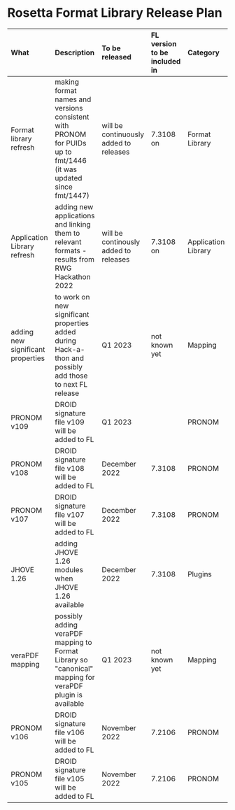 # Rosetta Format Library Release Plan
| What        | Description           | To be released  | FL version to be included in | Category | Responsible | Status
| :------------- |:-------------| :-----| :-----| :-----| :-----| :-----|
| Format library refresh  | making format names and versions consistent with PRONOM for PUIDs up to fmt/1446 (it was updated since fmt/1447) | will be continuously added to releases | 7.3108 on | Format Library | ANZ | first set of applications added to 7.3108
| Application Library refresh | adding new applications and linking them to relevant formats - results from RWG Hackathon 2022 | will be continously added to releases | 7.3108 on | Application Library | ANZ/KBNL | first set of applications added to 7.3108
|adding new significant properties|to work on new significant properties added during Hack-a-thon and possibly add those to next FL release|Q1 2023|not known yet|Mapping|ANZ|planned|
|PRONOM v109|DROID signature file v109 will be added to FL|Q1 2023||PRONOM|ANZ|planned|
|PRONOM v108|DROID signature file v108 will be added to FL|December 2022|7.3108|PRONOM|ANZ|in process/testing RC|
|PRONOM v107|DROID signature file v107 will be added to FL|December 2022|7.3108|PRONOM|ANZ|in process/testing RC|
|JHOVE 1.26|adding JHOVE 1.26 modules when JHOVE 1.26 available|December 2022|7.3108|Plugins|ANZ|in process/testing RC|
|veraPDF mapping|possibly adding veraPDF mapping to Format Library so "canonical" mapping for veraPDF plugin is available|Q1 2023|not known yet|Mapping|ANZ/TIB|planned|
|PRONOM v106|DROID signature file v106 will be added to FL|November 2022|7.2106|PRONOM|ANZ| **DONE - released 21/11/2022**|
|PRONOM v105|DROID signature file v105 will be added to FL|November 2022|7.2106|PRONOM|ANZ| **DONE - released 21/11/2022**|
